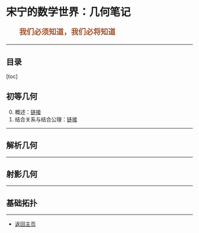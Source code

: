 # 宋宁的数学世界：几何笔记

<p style="color:sienna;font-family:KaiTi;margin-left:35px;font-weight:bold;font-size:20px";>
    我们必须知道，我们必将知道
</p>

---

## 目录

[toc]

## 初等几何

0. 概述：<a href="/html/notes/basic/00-intro.html">链接</a>
1. 结合关系与结合公理：<a href="/html/notes/basic/01-jiehe.html">链接</a>

---

## 解析几何

---

## 射影几何

---

## 基础拓扑




---

+ <a href="/index.html"> 返回主页 </a>